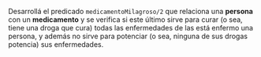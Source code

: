 Desarrollá el predicado `medicamentoMilagroso/2` que relaciona una **persona** con un **medicamento** y se verifica si este último sirve para curar (o sea, tiene una droga que cura) todas las enfermedades de las está enfermo una persona,
y además no sirve para potenciar (o sea, ninguna de sus drogas potencia) sus enfermedades.